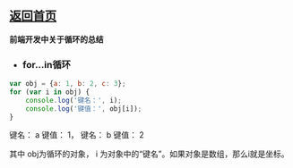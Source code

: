 ## [返回首页](../README.md)

**前端开发中关于循环的总结**

- ### for…in循环

```js
var obj = {a: 1, b: 2, c: 3};
for (var i in obj) {
    console.log('键名：', i);
    console.log('键值：', obj[i]);
}
```
<p>键名： a 键值： 1， 键名： b 键值： 2 </p>
<p>其中 obj为循环的对象， i 为对象中的“键名”。如果对象是数组，那么i就是坐标。</p>

